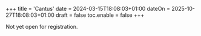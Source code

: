 +++
title = 'Cantus'
date = 2024-03-15T18:08:03+01:00
dateOn = 2025-10-27T18:08:03+01:00
draft = false
toc.enable = false
+++

Not yet open for registration.